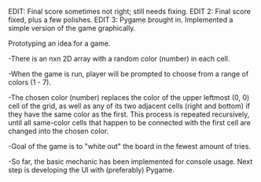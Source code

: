 EDIT:   Final score sometimes not right; still needs fixing.
EDIT 2: Final score fixed, plus a few polishes.
EDIT 3: Pygame brought in. Implemented a simple version of the game graphically.

Prototyping an idea for a game.

-There is an nxn 2D array with a random color (number) in each cell. 

-When the game is run, player will be prompted to choose from a range of colors (1 - 7). 

-The chosen color (number) replaces the color of the upper leftmost (0, 0) cell of the grid, as well as any of its two adjacent cells (right and bottom) if they have the same color as the first. This process is repeated recursively, until all same-color cells that happen to be connected with the first cell are changed into the chosen color. 

-Goal of the game is to "white out" the board in the fewest amount of tries.

-So far, the basic mechanic has been implemented for console usage. Next step is developing the UI with (preferably) Pygame.
